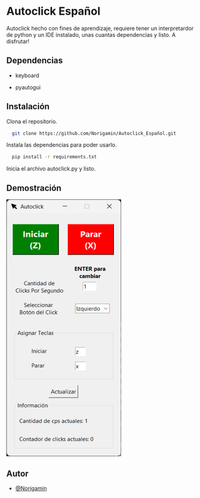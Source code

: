 
# Autoclick Español

Autoclick hecho con fines de aprendizaje, requiere tener un interpretardor de python y un IDE instalado, unas cuantas dependencias y listo. A disfrutar!



## Dependencias
- keyboard

- pyautogui
## Instalación

Clona el repositorio.

```bash
  git clone https://github.com/Norigamin/Autoclick_Español.git
```

Instala las dependencias para poder usarlo.

```bash
  pip install -r requirements.txt
```
Inicia el archivo autoclick.py y listo.
    
## Demostración

<img src="assets/screen_demo/image.png" width="300" height="670">

## Autor

- [@Norigamin](https://github.com/Norigamin)

